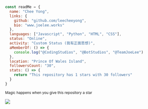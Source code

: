 ```js
const readMe = {
  name: "Chee Yong",
  links: {
    github: "github.com/leecheeyong",
    bio: "www.joelee.works"
  },
  languages: ["Javascript", "Python", "HTML", "CSS"],
  status: "Online",
  activity: "Custom Status (我有正面思想)",
  aMemberOf: () => {
    console.log("@CodingStudios", "@BotStudios", "@TeamJoeLee")
  },
  location: "Prince Of Wales Island",
  followersCount: "30",
  stats: () => {
    return "This repository has 1 stars with 30 followers"
  }
}
```
<sub>Magic happens when you give this repository a star</sub>

![](https://komarev.com/ghpvc/?username=leecheeyong&color=orange)


